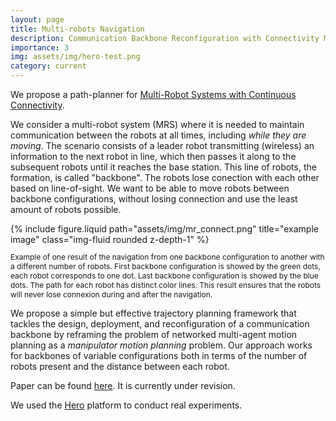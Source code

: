 ```yaml
---
layout: page
title: Multi-robots Navigation
description: Communication Backbone Reconfiguration with Connectivity Maintenance.
importance: 3
img: assets/img/hero-test.png
category: current
---
```


We propose a path-planner for [Multi-Robot Systems with Continuous Connectivity](https://arxiv.org/abs/2409.16851). 

We consider a multi-robot system (MRS) where it is needed to maintain communication between the robots at all times, including *while they are moving*. The scenario consists of a leader robot transmitting (wireless) an information to the next robot in line, which then passes it along to the subsequent robots until it reaches the base station. This line of robots, the formation, is called "backbone". The robots lose conection with each other based on line-of-sight. We want to be able to move robots between backbone configurations, without losing connection and use the least amount of robots possible.

<div class="row justify-content-sm-center">
  <div class="col-sm-8 mt-3 mt-md-0">
    {% include figure.liquid path="assets/img/mr_connect.png" title="example image" class="img-fluid rounded z-depth-1" %}
  </div>
  <p style="font-size: 12px;" class="text-center"> Example of one result of the navigation from one backbone configuration to another with a different number of robots. First backbone configuration is showed by the green dots, each robot corresponds to one dot. Last backbone configuration is showed by the blue dots. The path for each robot has distinct color lines. This result ensures that the robots will never lose connexion during and after the navigation.
</p>
</div>

We propose a simple but effective trajectory planning framework that tackles the design, deployment, and reconfiguration of a communication backbone by reframing the problem of networked multi-agent motion planning as a *manipulator motion planning* problem. Our approach works for backbones of variable configurations both in terms of the number of robots present and the distance between each robot. 

Paper can be found [here](https://arxiv.org/abs/2409.16851). It is currently under revision.

We used the [Hero](https://verlab.github.io/hero_common/) platform to conduct real experiments.
